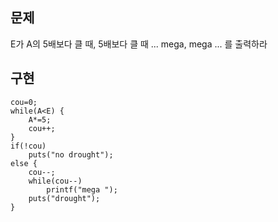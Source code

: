 ## 문제
E가 A의 5배보다 클 때, 5배보다 클 때 ... mega, mega ... 를 출력하라

## 구현
```
cou=0;
while(A<E) {
	A*=5;
	cou++;
}
if(!cou)
	puts("no drought");
else {
	cou--;
	while(cou--)
		printf("mega ");
	puts("drought");
}
```
